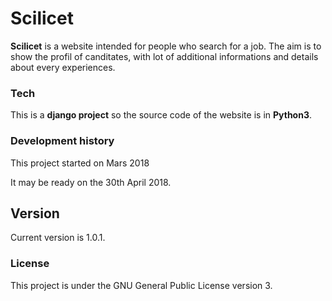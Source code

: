 # Scilicet

**Scilicet** is a website intended for people who search for a job.
The aim is to show the profil of canditates, with lot of additional informations and details about every experiences.


### Tech

This is a **django project** so the source code of the website is in **Python3**.

### Development history

This project started on Mars 2018

It may be ready on the 30th April 2018.

## Version

Current version is 1.0.1.

### License

This project is under the GNU General Public License version 3.
